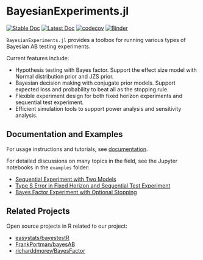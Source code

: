 # BayesianExperiments.jl

[![Stable Doc](https://img.shields.io/badge/docs-stable-blue.svg)][1]
[![Latest Doc](https://img.shields.io/badge/docs-latest-blue.svg)][2]
[![codecov](https://codecov.io/gh/rakutentech/BayesianExperiments.jl/branch/main/graph/badge.svg?token=DOZ0HIW1V8)](https://codecov.io/gh/rakutentech/BayesianExperiments.jl)
[![Binder](https://mybinder.org/badge_logo.svg)](https://mybinder.org/v2/gh/rakutentech/BayesianExperiments.jl/main?filepath=examples)

`BayesianExperiments.jl` provides a toolbox for running various types of Bayesian AB testing experiments.

Current features include:

- Hypothesis testing with Bayes factor. Support the effect size model with Normal distribution prior and JZS prior.
- Bayesian decision making with conjugate prior models. Support expected loss and probability to beat all as the stopping rule.
- Flexible experiment design for both fixed horizon experiments and sequential test experiment.
- Efficient simulation tools to support power analysis and sensitivity analysis.

## Documentation and Examples

For usage instructions and tutorials, see [documentation][1].

For detailed discussions on many topics in the field, see the Jupyter notebooks in the `examples` folder:

- [Sequential Experiment with Two Models](examples/sequential_testing_conjugate_models.ipynb)
- [Type S Error in Fixed Horizon and Sequential Test Experiment](examples/type_s_error.ipynb)
- [Bayes Factor Experiment with Optional Stopping](examples/bayes_factor_optional_stopping.ipynb)

[1]: https://rakutentech.github.io/BayesianExperiments.jl/stable/
[2]: https://rakutentech.github.io/BayesianExperiments.jl/latest/

## Related Projects

Open source projects in R related to our project:

- [easystats/bayestestR](https://github.com/easystats/bayestestR/)
- [FrankPortman/bayesAB](https://github.com/FrankPortman/bayesAB)
- [richarddmorey/BayesFactor](https://github.com/richarddmorey/BayesFactor)
